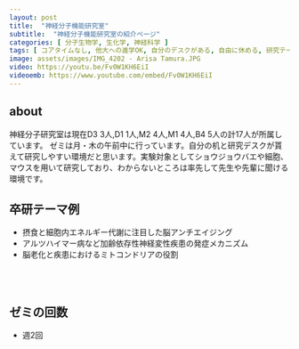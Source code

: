 ```yaml
---
layout: post
title:  "神経分子機能研究室"
subtitle:  "神経分子機能研究室の紹介ページ"
categories: [ 分子生物学, 生化学, 神経科学 ]
tags: [ コアタイムなし, 他大への進学OK, 自分のデスクがある, 自由に休める, 研究テーマが与えられる, ゼミ英語, イベントあり ]
image: assets/images/IMG_4202 - Arisa Tamura.JPG
video: https://youtu.be/Fv0W1KH6EiI
videoemb: https://www.youtube.com/embed/Fv0W1KH6EiI
---
```


## about
神経分子研究室は現在D3 3人,D1 1人,M2 4人,M1 4人,B4 5人の計17人が所属しています。
ゼミは月・木の午前中に行っています。自分の机と研究デスクが貰えて研究しやすい環境だと思います。実験対象としてショウジョウバエや細胞、マウスを用いて研究しており、わからないところは率先して先生や先輩に聞ける環境です。

## 卒研テーマ例
- 摂食と細胞内エネルギー代謝に注目した脳アンチエイジング
- アルツハイマー病など加齢依存性神経変性疾患の発症メカニズム
- 脳老化と疾患におけるミトコンドリアの役割

<br /><br />
   
## ゼミの回数
- 週2回
<br /><br />
